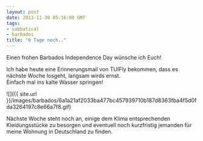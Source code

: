 ```yaml
---
layout: post
date: 2013-11-30 05:16:00 GMT
tags:
- sabbatical
- barbados
title: "6 Tage noch.."
---
```

Einen frohen Barbados Independence Day wünsche ich Euch!

Ich habe heute eine Erinnerungsmail von TUIFly bekommen, dass es nächste Woche losgeht, langsam wirds ernst.  
Einfach mal ins kalte Wasser springen!

![]({{ site.url }}/images/barbados/6a1a21af2033ba477bc457939710b187d8363fba4f5d0fda3264197c8e66a7f8.gif)

Nächste Woche steht noch an, einige dem Klima entsprechenden Kleidungsstücke zu besorgen und eventuell noch kurzfristig jemanden für meine Wohnung in Deutschland zu finden.
